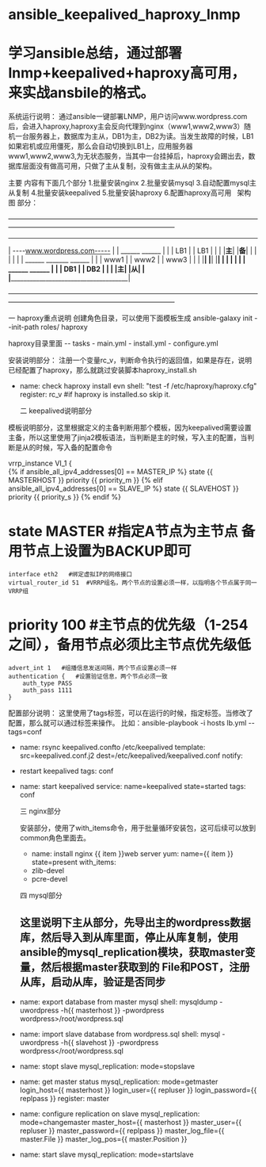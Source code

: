 # ansible_keepalived_haproxy_lnmp

# 学习ansible总结，通过部署 lnmp+keepalived+haproxy高可用，来实战ansbile的格式。

系统运行说明：
    通过ansible一键部署LNMP，用户访问www.wordpress.com 后，会进入haproxy,haproxy主会反向代理到nginx（www1,www2,www3）随机一台服务器上，数据库为主从，DB1为主，DB2为读。当发生故障的时候，LB1如果宕机或应用僵死，那么会自动切换到LB1上，应用服务器www1,www2,www3,为无状态服务，当其中一台挂掉后，haproxy会踢出去，数据库层面没有做高可用，只做了主从复制，没有做主主从从的架构。


主要 内容有下面几个部分
1.批量安装nginx
2.批量安装mysql
3.自动配置mysql主从复制
4.批量安装keepalived
5.批量安装haproxy
6.配置haproxy高可用
 
架构图 部分：

————————————————————————————————————————————————————————————

  ____________________________________________
 |         ----www.wordpress.com-----        |
 |          ______         ______            |
 |         | LB1  |       | LB1 |            |
 |         |__主__|       |__备__|           | 
 |                                           |
 |                                           |
 |      ______       _______     ______      |
 |     | www1 |      | www2 |   | www3 |     |
 |     |______|      |______|   |______|     |
 |                                           |
 |                                           |
 |          ______         ______            |
 |         | DB1  |       | DB2 |            |
 |         |__主__|       |__从__|           |
 |___________________________________________|


————————————————————————————————————————————————————————————

一 haproxy重点说明
创建角色目录，可以使用下面模板生成
ansible-galaxy init --init-path roles/ haproxy

haproxy目录里面
   -- tasks
       - main.yml
	   - install.yml
	   - configure.yml

安装说明部分：
   注册一个变量rc_v，判断命令执行的返回值，如果是存在，说明已经配置了haproxy，那么就跳过安装脚本haproxy_install.sh
- name: check haproxy install evn
  shell: "test -f /etc/haproxy/haproxy.cfg"
  register: rc_v
  #if haproxy is installed.so skip it.
  
  
  二 keepalived说明部分
 
 模板说明部分，这里根据定义的主备判断用那个模板，因为keepalived需要设置主备，所以这里使用了jinja2模板语法，当判断是主的时候，写入主的配置，当判断是从的时候，写入备的配置命令
  
vrrp_instance VI_1 {  
{% if ansible_all_ipv4_addresses[0] == MASTER_IP %}
state {{ MASTERHOST }}
priority {{ priority_m }}
{% elif  ansible_all_ipv4_addresses[0] == SLAVE_IP %}
state {{ SLAVEHOST }}
priority {{ priority_s }}
{% endif %}
#    state MASTER   #指定A节点为主节点 备用节点上设置为BACKUP即可  
    interface eth2   #绑定虚拟IP的网络接口  
    virtual_router_id 51  #VRRP组名，两个节点的设置必须一样，以指明各个节点属于同一VRRP组  
#    priority 100   #主节点的优先级（1-254之间），备用节点必须比主节点优先级低  
    advert_int 1   #组播信息发送间隔，两个节点设置必须一样  
    authentication {   #设置验证信息，两个节点必须一致  
        auth_type PASS  
        auth_pass 1111  
    }  
  
  
  配置部分说明：
  这里使用了tags标签，可以在运行的时候，指定标签。当修改了配置，那么就可以通过标签来操作。
  比如：ansible-playbook -i hosts lb.yml --tags=conf
  
  - name: rsync keepalived.confto /etc/keepalived
  template: src=keepalived.conf.j2 dest=/etc/keepalived/keepalived.conf
  notify:
  - restart keepalived
  tags: conf
- name: start keepalived
  service: name=keepalived state=started
  tags: conf
  
  
  三 nginx部分
  
  安装部分，使用了with_items命令，用于批量循环安装包，这可后续可以放到common角色里面去。
  
  - name: install nginx {{ item }}web server
  yum: name={{ item }} state=present
  with_items:
  - zlib-devel
  - pcre-devel
  
  
  四 mysql部分
  
  这里说明下主从部分，先导出主的wordpress数据库，然后导入到从库里面，停止从库复制，使用ansible的mysql_replication模块，获取master变量，然后根据master获取到的 File和POST，注册从库，启动从库，验证是否同步
  ---

- name: export database from master mysql
  shell: mysqldump -uwordpress -h{{ masterhost }} -pwordpress  wordpress>/root/wordpress.sql 

- name: import slave database from wordpress.sql
  shell: mysql -uwordpress -h{{ slavehost }} -pwordpress  wordpress</root/wordpress.sql 


- name: stopt slave
  mysql_replication: mode=stopslave 

- name: get master status
  mysql_replication: mode=getmaster login_host={{ masterhost }} login_user={{ repluser }} login_password={{ replpass }}
  register: master

- name: configure replication on slave
  mysql_replication:
      mode=changemaster
      master_host={{ masterhost }}
      master_user={{ repluser }}
      master_password={{ replpass }}
      master_log_file={{ master.File }}
      master_log_pos={{ master.Position }}

- name: start slave
  mysql_replication: mode=startslave 
  
  

  
